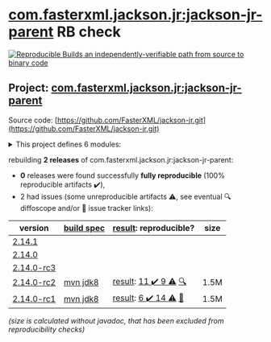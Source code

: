 [com.fasterxml.jackson.jr:jackson-jr-parent](https://search.maven.org/artifact/com.fasterxml.jackson.jr/jackson-jr-parent/) RB check
=======

[![Reproducible Builds](https://reproducible-builds.org/images/logos/rb.svg) an independently-verifiable path from source to binary code](https://reproducible-builds.org/)

## Project: [com.fasterxml.jackson.jr:jackson-jr-parent](https://search.maven.org/artifact/com.fasterxml.jackson.jr/jackson-jr-parent/)

Source code: [https://github.com/FasterXML/jackson-jr.git](https://github.com/FasterXML/jackson-jr.git)

<details><summary>This project defines 6 modules:</summary>

* [com.fasterxml.jackson.jr:jackson-jr-all](https://search.maven.org/artifact/com.fasterxml.jackson.jr/jackson-jr-all/)
* [com.fasterxml.jackson.jr:jackson-jr-annotation-support](https://search.maven.org/artifact/com.fasterxml.jackson.jr/jackson-jr-annotation-support/)
* [com.fasterxml.jackson.jr:jackson-jr-objects](https://search.maven.org/artifact/com.fasterxml.jackson.jr/jackson-jr-objects/)
* [com.fasterxml.jackson.jr:jackson-jr-parent](https://search.maven.org/artifact/com.fasterxml.jackson.jr/jackson-jr-parent/)
* [com.fasterxml.jackson.jr:jackson-jr-retrofit2](https://search.maven.org/artifact/com.fasterxml.jackson.jr/jackson-jr-retrofit2/)
* [com.fasterxml.jackson.jr:jackson-jr-stree](https://search.maven.org/artifact/com.fasterxml.jackson.jr/jackson-jr-stree/)
</details>

rebuilding **2 releases** of com.fasterxml.jackson.jr:jackson-jr-parent:
- **0** releases were found successfully **fully reproducible** (100% reproducible artifacts :heavy_check_mark:),
- 2 had issues (some unreproducible artifacts :warning:, see eventual :mag: diffoscope and/or :memo: issue tracker links):

| version | [build spec](/BUILDSPEC.md) | [result](https://reproducible-builds.org/docs/jvm/): reproducible? | size |
| -- | --------- | ------ | -- |
| [2.14.1](https://search.maven.org/artifact/com.fasterxml.jackson.jr/jackson-jr-parent/2.14.1/pom) | | | |
| [2.14.0](https://search.maven.org/artifact/com.fasterxml.jackson.jr/jackson-jr-parent/2.14.0/pom) | | | |
| [2.14.0-rc3](https://search.maven.org/artifact/com.fasterxml.jackson.jr/jackson-jr-parent/2.14.0-rc3/pom) | | | |
| [2.14.0-rc2](https://search.maven.org/artifact/com.fasterxml.jackson.jr/jackson-jr-parent/2.14.0-rc2/pom) | [mvn jdk8](jackson-jr-2.14.0-rc2.buildspec) | [result](jackson-jr-parent-2.14.0-rc2.buildinfo): [11 :heavy_check_mark:  9 :warning:](jackson-jr-parent-2.14.0-rc2.buildcompare) [:mag:](jackson-jr-parent-2.14.0-rc2.diffoscope) | 1.5M |
| [2.14.0-rc1](https://search.maven.org/artifact/com.fasterxml.jackson.jr/jackson-jr-parent/2.14.0-rc1/pom) | [mvn jdk8](jackson-jr-2.14.0-rc1.buildspec) | [result](jackson-jr-parent-2.14.0-rc1.buildinfo): [6 :heavy_check_mark:  14 :warning:](jackson-jr-parent-2.14.0-rc1.buildcompare) [:memo:](https://github.com/FasterXML/oss-parent/pull/55) | 1.5M |

<i>(size is calculated without javadoc, that has been excluded from reproducibility checks)</i>
